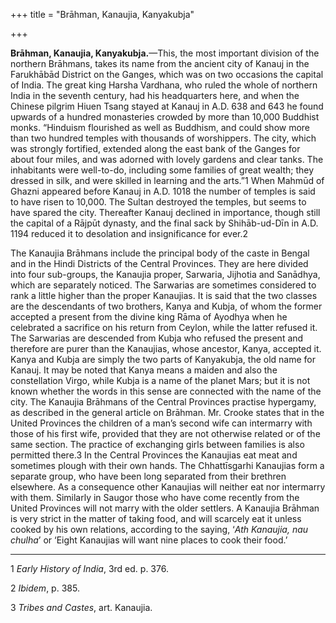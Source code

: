 +++
title = "Brāhman, Kanaujia, Kanyakubja"

+++

**Brāhman, Kanaujia, Kanyakubja.**—This, the most important division of the northern Brāhmans, takes its name from the ancient city of Kanauj in the Farukhābād District on the Ganges, which was on two occasions the capital of India. The great king Harsha Vardhana, who ruled the whole of northern India in the seventh century, had his headquarters here, and when the Chinese pilgrim Hiuen Tsang stayed at Kanauj in A.D. 638 and 643 he found upwards of a hundred monasteries crowded by more than 10,000 Buddhist monks. “Hinduism flourished as well as Buddhism, and could show more than two hundred temples with thousands of worshippers. The city, which was strongly fortified, extended along the east bank of the Ganges for about four miles, and was adorned with lovely gardens and clear tanks. The inhabitants were well-to-do, including some families of great wealth; they dressed in silk, and were skilled in learning and the arts.”1 When Mahmūd of Ghazni appeared before Kanauj in A.D. 1018 the number of temples is said to have risen to 10,000. The Sultan destroyed the temples, but seems to have spared the city. Thereafter Kanauj declined in importance, though still the capital of a Rājpūt dynasty, and the final sack by Shihāb-ud-Dīn in A.D. 1194 reduced it to desolation and insignificance for ever.2 

The Kanaujia Brāhmans include the principal body of the caste in Bengal and in the Hindi Districts of the Central Provinces. They are here divided into four sub-groups, the Kanaujia proper, Sarwaria, Jijhotia and Sanādhya, which are separately noticed. The Sarwarias are sometimes considered to rank a little higher than the proper Kanaujias. It is said that the two classes are the descendants of two brothers, Kanya and Kubja, of whom the former accepted a present from the divine king Rāma of Ayodhya when he celebrated a sacrifice on his return from Ceylon, while the latter refused it. The Sarwarias are descended from Kubja who refused the present and therefore are purer than the Kanaujias, whose ancestor, Kanya, accepted it. Kanya and Kubja are simply the two parts of Kanyakubja, the old name for Kanauj. It may be noted that Kanya means a maiden and also the constellation Virgo, while Kubja is a name of the planet Mars; but it is not known whether the words in this sense are connected with the name of the city. The Kanaujia Brāhmans of the Central Provinces practise hypergamy, as described in the general article on Brāhman. Mr. Crooke states that in the United Provinces the children of a man’s second wife can intermarry with those of his first wife, provided that they are not otherwise related or of the same section. The practice of exchanging girls between families is also permitted there.3 In the Central Provinces the Kanaujias eat meat and sometimes plough with their own hands. The Chhattīsgarhi Kanaujias form a separate group, who have been long separated from their brethren elsewhere. As a consequence other Kanaujias will neither eat nor intermarry with them. Similarly in Saugor those who have come recently from the United Provinces will not marry with the older settlers. A Kanaujia Brāhman is very strict in the matter of taking food, and will scarcely eat it unless cooked by his own relations, according to the saying, ‘*Ath Kanaujia, nau chulha*’ or ‘Eight Kanaujias will want nine places to cook their food.’ 

___________________

1 *Early History of India*, 3rd ed. p. 376. 

2 *Ibidem*, p. 385. 

3 *Tribes and Castes*, art. Kanaujia. 

